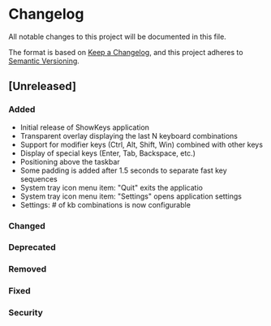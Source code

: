﻿# Changelog

All notable changes to this project will be documented in this file.

The format is based on [Keep a Changelog](https://keepachangelog.com/en/1.1.0/),
and this project adheres to [Semantic Versioning](https://semver.org/spec/v2.0.0.html).

## [Unreleased]

### Added
- Initial release of ShowKeys application
- Transparent overlay displaying the last N keyboard combinations
- Support for modifier keys (Ctrl, Alt, Shift, Win) combined with other keys
- Display of special keys (Enter, Tab, Backspace, etc.)
- Positioning above the taskbar
- Some padding is added after 1.5 seconds to separate fast key sequences
- System tray icon menu item: "Quit" exits the applicatio
- System tray icon menu item: "Settings" opens application settings
- Settings: # of kb combinations is now configurable

### Changed

### Deprecated

### Removed

### Fixed

### Security
